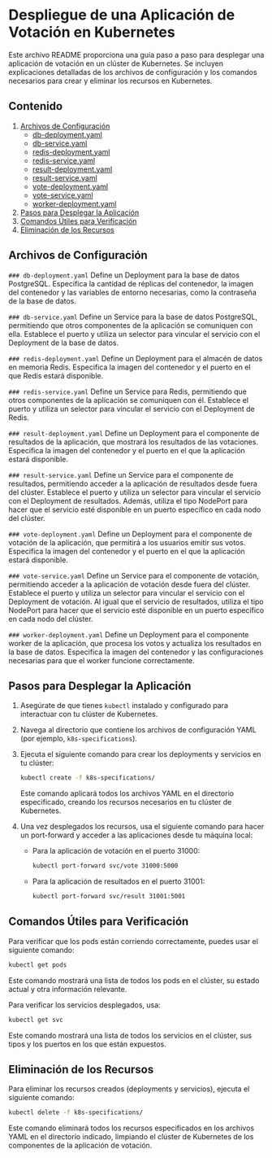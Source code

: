 # Despliegue de una Aplicación de Votación en Kubernetes

Este archivo README proporciona una guía paso a paso para desplegar una aplicación de votación en un clúster de Kubernetes. Se incluyen explicaciones detalladas de los archivos de configuración y los comandos necesarios para crear y eliminar los recursos en Kubernetes.

## Contenido

1. [Archivos de Configuración](#archivos-de-configuración)
    - [db-deployment.yaml](#db-deploymentyaml)
    - [db-service.yaml](#db-serviceyaml)
    - [redis-deployment.yaml](#redis-deploymentyaml)
    - [redis-service.yaml](#redis-serviceyaml)
    - [result-deployment.yaml](#result-deploymentyaml)
    - [result-service.yaml](#result-serviceyaml)
    - [vote-deployment.yaml](#vote-deploymentyaml)
    - [vote-service.yaml](#vote-serviceyaml)
    - [worker-deployment.yaml](#worker-deploymentyaml)
2. [Pasos para Desplegar la Aplicación](#pasos-para-desplegar-la-aplicación)
3. [Comandos Útiles para Verificación](#comandos-útiles-para-verificación)
4. [Eliminación de los Recursos](#eliminación-de-los-recursos)

## Archivos de Configuración

`### db-deployment.yaml`
Define un Deployment para la base de datos PostgreSQL. Especifica la cantidad de réplicas del contenedor, la imagen del contenedor y las variables de entorno necesarias, como la contraseña de la base de datos.

`### db-service.yaml`
Define un Service para la base de datos PostgreSQL, permitiendo que otros componentes de la aplicación se comuniquen con ella. Establece el puerto y utiliza un selector para vincular el servicio con el Deployment de la base de datos.

`### redis-deployment.yaml`
Define un Deployment para el almacén de datos en memoria Redis. Especifica la imagen del contenedor y el puerto en el que Redis estará disponible.

`### redis-service.yaml`
Define un Service para Redis, permitiendo que otros componentes de la aplicación se comuniquen con él. Establece el puerto y utiliza un selector para vincular el servicio con el Deployment de Redis.

`### result-deployment.yaml`
Define un Deployment para el componente de resultados de la aplicación, que mostrará los resultados de las votaciones. Especifica la imagen del contenedor y el puerto en el que la aplicación estará disponible.

`### result-service.yaml`
Define un Service para el componente de resultados, permitiendo acceder a la aplicación de resultados desde fuera del clúster. Establece el puerto y utiliza un selector para vincular el servicio con el Deployment de resultados. Además, utiliza el tipo NodePort para hacer que el servicio esté disponible en un puerto específico en cada nodo del clúster.

`### vote-deployment.yaml`
Define un Deployment para el componente de votación de la aplicación, que permitirá a los usuarios emitir sus votos. Especifica la imagen del contenedor y el puerto en el que la aplicación estará disponible.

`### vote-service.yaml`
Define un Service para el componente de votación, permitiendo acceder a la aplicación de votación desde fuera del clúster. Establece el puerto y utiliza un selector para vincular el servicio con el Deployment de votación. Al igual que el servicio de resultados, utiliza el tipo NodePort para hacer que el servicio esté disponible en un puerto específico en cada nodo del clúster.

`### worker-deployment.yaml`
Define un Deployment para el componente worker de la aplicación, que procesa los votos y actualiza los resultados en la base de datos. Especifica la imagen del contenedor y las configuraciones necesarias para que el worker funcione correctamente.

## Pasos para Desplegar la Aplicación

1. Asegúrate de que tienes `kubectl` instalado y configurado para interactuar con tu clúster de Kubernetes.
2. Navega al directorio que contiene los archivos de configuración YAML (por ejemplo, `k8s-specifications`).
3. Ejecuta el siguiente comando para crear los deployments y servicios en tu clúster:

    ```bash
    kubectl create -f k8s-specifications/
    ```

    Este comando aplicará todos los archivos YAML en el directorio especificado, creando los recursos necesarios en tu clúster de Kubernetes.

4. Una vez desplegados los recursos, usa el siguiente comando para hacer un port-forward y acceder a las aplicaciones desde tu máquina local:

    - Para la aplicación de votación en el puerto 31000:
    
        ```bash
        kubectl port-forward svc/vote 31000:5000
        ```

    - Para la aplicación de resultados en el puerto 31001:
    
        ```bash
        kubectl port-forward svc/result 31001:5001
        ```

## Comandos Útiles para Verificación

Para verificar que los pods están corriendo correctamente, puedes usar el siguiente comando:

```bash
kubectl get pods
```

Este comando mostrará una lista de todos los pods en el clúster, su estado actual y otra información relevante.

Para verificar los servicios desplegados, usa:

```bash
kubectl get svc
```

Este comando mostrará una lista de todos los servicios en el clúster, sus tipos y los puertos en los que están expuestos.

## Eliminación de los Recursos

Para eliminar los recursos creados (deployments y servicios), ejecuta el siguiente comando:

```bash
kubectl delete -f k8s-specifications/
```

Este comando eliminará todos los recursos especificados en los archivos YAML en el directorio indicado, limpiando el clúster de Kubernetes de los componentes de la aplicación de votación.
